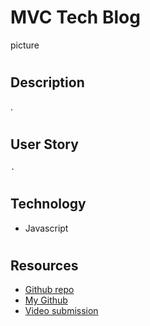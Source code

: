 # MVC Tech Blog
picture
#
## Description
.
#
## User Story
```
.
```
#
## Technology
* Javascript
#
## Resources
* [Github repo]()
* [My Github]()
* [Video submission]()
